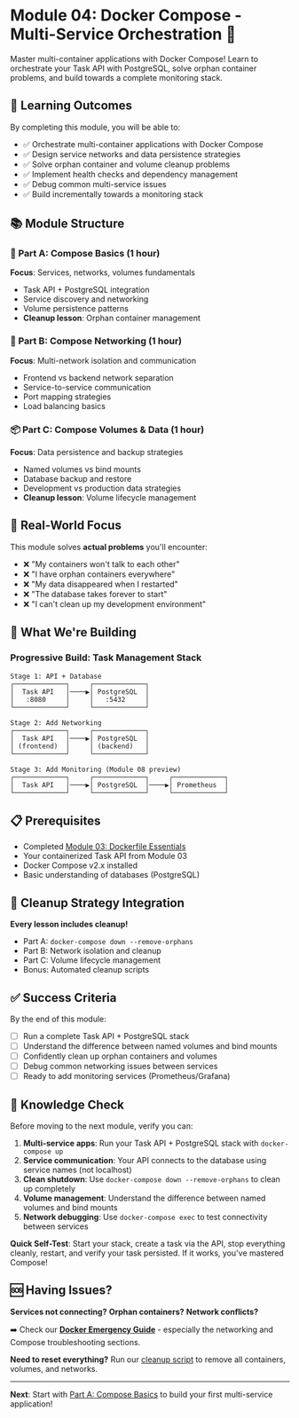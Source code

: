 # Module 04: Docker Compose - Multi-Service Orchestration 🎼

Master multi-container applications with Docker Compose! Learn to orchestrate your Task API with PostgreSQL, solve orphan container problems, and build towards a complete monitoring stack.

## 🎯 Learning Outcomes

By completing this module, you will be able to:

- ✅ Orchestrate multi-container applications with Docker Compose
- ✅ Design service networks and data persistence strategies
- ✅ Solve orphan container and volume cleanup problems
- ✅ Implement health checks and dependency management
- ✅ Debug common multi-service issues
- ✅ Build incrementally towards a monitoring stack

## 📚 Module Structure

### 🚀 Part A: Compose Basics (1 hour)

**Focus**: Services, networks, volumes fundamentals

- Task API + PostgreSQL integration
- Service discovery and networking
- Volume persistence patterns
- **Cleanup lesson**: Orphan container management

### 🔗 Part B: Compose Networking (1 hour)

**Focus**: Multi-network isolation and communication

- Frontend vs backend network separation
- Service-to-service communication
- Port mapping strategies
- Load balancing basics

### 📦 Part C: Compose Volumes & Data (1 hour)

**Focus**: Data persistence and backup strategies

- Named volumes vs bind mounts
- Database backup and restore
- Development vs production data strategies
- **Cleanup lesson**: Volume lifecycle management

## 🎯 Real-World Focus

This module solves **actual problems** you'll encounter:

- ❌ "My containers won't talk to each other"
- ❌ "I have orphan containers everywhere"
- ❌ "My data disappeared when I restarted"
- ❌ "The database takes forever to start"
- ❌ "I can't clean up my development environment"

## 🚀 What We're Building

### Progressive Build: Task Management Stack

```
Stage 1: API + Database
┌─────────────┐     ┌─────────────┐
│  Task API   │────▶│ PostgreSQL  │
│   :8080     │     │   :5432     │
└─────────────┘     └─────────────┘

Stage 2: Add Networking
┌─────────────┐     ┌─────────────┐
│  Task API   │────▶│ PostgreSQL  │
│ (frontend)  │     │ (backend)   │
└─────────────┘     └─────────────┘

Stage 3: Add Monitoring (Module 08 preview)
┌─────────────┐     ┌─────────────┐     ┌─────────────┐
│  Task API   │────▶│ PostgreSQL  │────▶│ Prometheus  │
└─────────────┘     └─────────────┘     └─────────────┘
```

## 📋 Prerequisites

- Completed [Module 03: Dockerfile Essentials](../03-dockerfile-essentials/)
- Your containerized Task API from Module 03
- Docker Compose v2.x installed
- Basic understanding of databases (PostgreSQL)

## 🧹 Cleanup Strategy Integration

**Every lesson includes cleanup!**

- Part A: `docker-compose down --remove-orphans`
- Part B: Network isolation and cleanup
- Part C: Volume lifecycle management
- Bonus: Automated cleanup scripts

## ✅ Success Criteria

By the end of this module:

- [ ] Run a complete Task API + PostgreSQL stack
- [ ] Understand the difference between named volumes and bind mounts
- [ ] Confidently clean up orphan containers and volumes
- [ ] Debug common networking issues between services
- [ ] Ready to add monitoring services (Prometheus/Grafana)

## 📝 Knowledge Check

Before moving to the next module, verify you can:

1. **Multi-service apps**: Run your Task API + PostgreSQL stack with `docker-compose up`
2. **Service communication**: Your API connects to the database using service names (not localhost)
3. **Clean shutdown**: Use `docker-compose down --remove-orphans` to clean up completely
4. **Volume management**: Understand the difference between named volumes and bind mounts
5. **Network debugging**: Use `docker-compose exec` to test connectivity between services

**Quick Self-Test**: Start your stack, create a task via the API, stop everything cleanly, restart, and verify your task persisted. If it works, you've mastered Compose!

## 🆘 Having Issues?

**Services not connecting?** **Orphan containers?** **Network conflicts?**

➡️ Check our [**Docker Emergency Guide**](../common-resources/DOCKER_EMERGENCY_GUIDE.md) - especially the networking and Compose troubleshooting sections.

**Need to reset everything?** Run our [cleanup script](../../scripts/docker-cleanup-v2.sh) to remove all containers, volumes, and networks.

---

**Next**: Start with [Part A: Compose Basics](./01-compose-basics.md) to build your first multi-service application!
